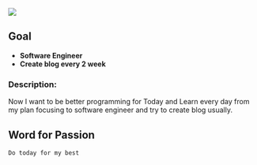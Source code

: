 
![](https://i.imgur.com/40DxWwo.jpeg)


## Goal
- **Software Engineer**
- **Create blog every 2 week**
### Description:
Now I want to be better programming for Today and Learn every day from my plan focusing to software engineer and try to create blog usually.

## Word for Passion

	Do today for my best